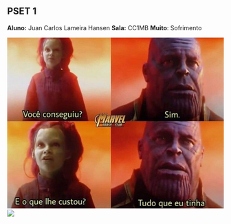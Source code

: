 ## PSET 1 
**Aluno:** Juan Carlos Lameira Hansen
**Sala:** CC1MB
**Muito**: Sofrimento


![](imagens/tristezapset.jpeg)
<img src="imagens/tristeza.jpeg" width="40">
